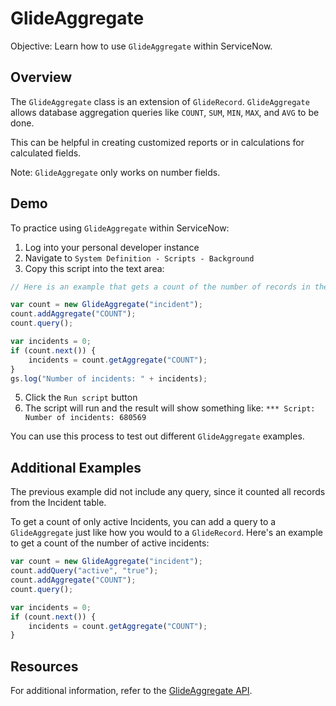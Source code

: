 # GlideAggregate

Objective: Learn how to use `GlideAggregate` within ServiceNow.

## Overview

The `GlideAggregate` class is an extension of `GlideRecord`. `GlideAggregate` allows database aggregation queries like `COUNT`, `SUM`, `MIN`, `MAX`, and `AVG` to be done.

This can be helpful in creating customized reports or in calculations for calculated fields.

Note: `GlideAggregate` only works on number fields.

## Demo

To practice using `GlideAggregate` within ServiceNow:

1. Log into your personal developer instance
2. Navigate to `System Definition - Scripts - Background`
3. Copy this script into the text area:

```js
// Here is an example that gets a count of the number of records in the Incident table:

var count = new GlideAggregate("incident");
count.addAggregate("COUNT");
count.query();

var incidents = 0;
if (count.next()) {
    incidents = count.getAggregate("COUNT");
}
gs.log("Number of incidents: " + incidents);
```

5. Click the `Run script` button
6. The script will run and the result will show something like: `*** Script: Number of incidents: 680569`

You can use this process to test out different `GlideAggregate` examples.

## Additional Examples

The previous example did not include any query, since it counted all records from the Incident table.

To get a count of only active Incidents, you can add a query to a `GlideAggregate` just like how you would to a `GlideRecord`. Here's an example to get a count of the number of active incidents:

```js
var count = new GlideAggregate("incident");
count.addQuery("active", "true");
count.addAggregate("COUNT");
count.query();

var incidents = 0;
if (count.next()) {
    incidents = count.getAggregate("COUNT");
}
```

## Resources

For additional information, refer to the [GlideAggregate API](https://docs.servicenow.com/bundle/jakarta-application-development/page/app-store/dev_portal/API_reference/glideAggregateScoped/concept/c_GlideAggregateScopedAPI.html).
